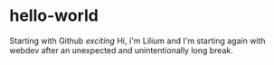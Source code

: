 # hello-world
Starting with Github *exciting*
Hi, i'm Lilium and I'm starting again with webdev after an unexpected and unintentionally long break. 
